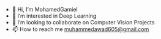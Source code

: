 - 👋 Hi, I’m MohamedGamiel
- 👀 I’m interested in Deep Learning 
- 💞️ I’m looking to collaborate on Computer Vision Projects
- 📫 How to reach me muhammedawad605@gmail.com

<!---
MohamedGamiel/MohamedGamiel is a ✨ special ✨ repository because its `README.md` (this file) appears on your GitHub profile.
You can click the Preview link to take a look at your changes.
--->
